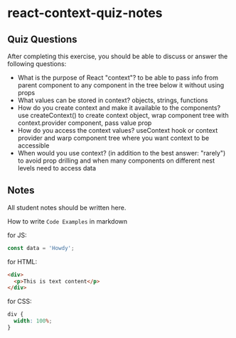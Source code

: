 # react-context-quiz-notes

## Quiz Questions

After completing this exercise, you should be able to discuss or answer the following questions:

- What is the purpose of React "context"?
  to be able to pass info from parent component to any component in the tree below it without using props
- What values can be stored in context?
  objects, strings, functions
- How do you create context and make it available to the components?
  use createContext() to create context object, wrap component tree with context.provider component, pass value prop
- How do you access the context values?
  useContext hook or context provider and warp component tree where you want context to be accessible
- When would you use context? (in addition to the best answer: "rarely")
  to avoid prop drilling and when many components on different nest levels need to access data

## Notes

All student notes should be written here.

How to write `Code Examples` in markdown

for JS:

```javascript
const data = 'Howdy';
```

for HTML:

```html
<div>
  <p>This is text content</p>
</div>
```

for CSS:

```css
div {
  width: 100%;
}
```
